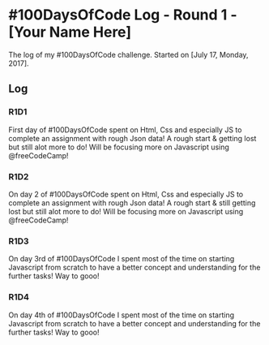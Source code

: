 # #100DaysOfCode Log - Round 1 - [Your Name Here]

The log of my #100DaysOfCode challenge. Started on [July 17, Monday, 2017].

## Log

### R1D1 
First day of #100DaysOfCode spent on Html, Css and especially JS to complete an assignment with rough Json data! A rough start & getting lost but still alot more to do!
Will be focusing more on Javascript using 
@freeCodeCamp!


### R1D2
On day 2 of #100DaysOfCode spent on Html, Css and especially JS to complete an assignment with rough Json data! A rough start & still getting lost but still alot more to do! Will be focusing more on Javascript using @freeCodeCamp!

### R1D3
On day 3rd of #100DaysOfCode I spent most of the time on starting Javascript from scratch to have a better concept and understanding for the further tasks! Way to gooo!

### R1D4
On day 4th of #100DaysOfCode I spent most of the time on starting Javascript from scratch to have a better concept and understanding for the further tasks! Way to gooo!

